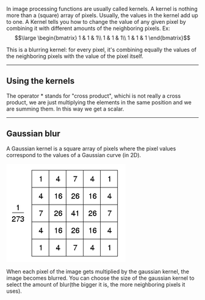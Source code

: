 In image processing functions are usually called kernels. A kernel is nothing more than a (square) array of pixels. Usually, the values in the kernel add up to one.
A Kernel tells you how to change the value of any given pixel by combining it with different amounts of the neighboring pixels.
Ex:
$$\large \begin{bmatrix}
1 & 1 & 1\\
1 & 1 & 1\\
1 & 1 & 1
\end{bmatrix}$$

This is a blurring kernel: for every pixel, it's combining equally the values of the neighboring pixels with the value of the pixel itself.

---

## Using the kernels

The operator $\ast$ stands for "cross product", whichi is not really a cross product, we are just multiplying the elements in the same position and we are summing them. In this way we get a scalar.

---

## Gaussian blur

A Gaussian kernel is a square array of pixels where the pixel values correspond to the values of a Gaussian curve (in 2D).

![](../z_images/Pasted%20image%2020230321165721.png)

When each pixel of the image gets multiplied by the gaussian kernel, the image becomes blurred.
You can choose the size of the gaussian kernel to select the amount of blur(the bigger it is, the more neighboring pixels it uses).